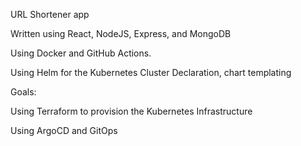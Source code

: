 URL Shortener app

Written using React, NodeJS, Express, and MongoDB

Using Docker and GitHub Actions.

Using Helm for the Kubernetes Cluster Declaration, chart templating 

Goals:

Using Terraform to provision the Kubernetes Infrastructure

Using ArgoCD and GitOps

